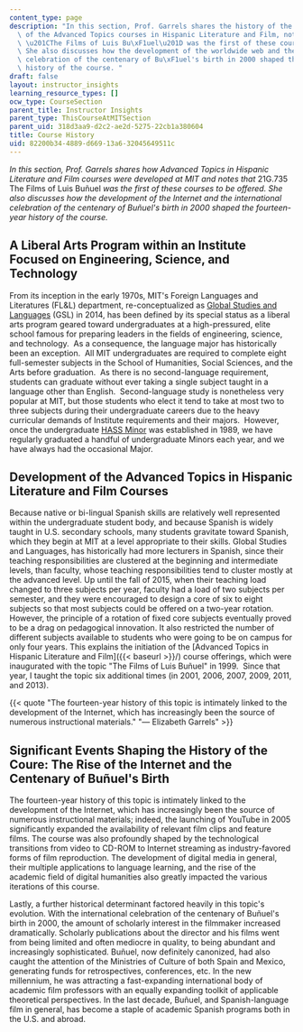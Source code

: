 ```yaml
---
content_type: page
description: "In this section, Prof. Garrels shares the history of the development\
  \ of the Advanced Topics courses in Hispanic Literature and Film, noting that 21G.735\
  \ \u201CThe Films of Luis Bu\xF1uel\u201D was the first of these courses to be offered.\
  \ She also discusses how the development of the worldwide web and the international\
  \ celebration of the centenary of Bu\xF1uel's birth in 2000 shaped the fourteen-year\
  \ history of the course. "
draft: false
layout: instructor_insights
learning_resource_types: []
ocw_type: CourseSection
parent_title: Instructor Insights
parent_type: ThisCourseAtMITSection
parent_uid: 318d3aa9-d2c2-ae2d-5275-22cb1a380604
title: Course History
uid: 82200b34-4889-d669-13a6-32045649511c
---
```

_In this section, Prof. Garrels shares how Advanced Topics in Hispanic Literature and Film courses were developed at MIT and notes that_ 21G.735 The Films of Luis Buñuel _was the first of these courses to be offered. She also discusses how the development of the Internet and the international celebration of the centenary of Buñuel's birth in 2000 shaped the fourteen-year history of the course._

## A Liberal Arts Program within an Institute Focused on Engineering, Science, and Technology

From its inception in the early 1970s, MIT's Foreign Languages and Literatures (FL&L) department, re-conceptualized as [Global Studies and Languages](https://mitgsl.mit.edu) (GSL) in 2014, has been defined by its special status as a liberal arts program geared toward undergraduates at a high-pressured, elite school famous for preparing leaders in the fields of engineering, science, and technology.  As a consequence, the language major has historically been an exception.  All MIT undergraduates are required to complete eight full-semester subjects in the School of Humanities, Social Sciences, and the Arts before graduation.  As there is no second-language requirement, students can graduate without ever taking a single subject taught in a language other than English.  Second-language study is nonetheless very popular at MIT, but those students who elect it tend to take at most two to three subjects during their undergraduate careers due to the heavy curricular demands of Institute requirements and their majors.  However, once the undergraduate [HASS Minor](http://shass.mit.edu/undergraduate/minors) was established in 1989, we have regularly graduated a handful of undergraduate Minors each year, and we have always had the occasional Major. 

## Development of the Advanced Topics in Hispanic Literature and Film Courses

Because native or bi-lingual Spanish skills are relatively well represented within the undergraduate student body, and because Spanish is widely taught in U.S. secondary schools, many students gravitate toward Spanish, which they begin at MIT at a level appropriate to their skills. Global Studies and Languages, has historically had more lecturers in Spanish, since their teaching responsibilities are clustered at the beginning and intermediate levels, than faculty, whose teaching responsibilities tend to cluster mostly at the advanced level. Up until the fall of 2015, when their teaching load changed to three subjects per year, faculty had a load of two subjects per semester, and they were encouraged to design a core of six to eight subjects so that most subjects could be offered on a two-year rotation. However, the principle of a rotation of fixed core subjects eventually proved to be a drag on pedagogical innovation. It also restricted the number of different subjects available to students who were going to be on campus for only four years. This explains the initiation of the [Advanced Topics in Hispanic Literature and Film]({{< baseurl >}}/) course offerings, which were inaugurated with the topic "The Films of Luis Buñuel" in 1999.  Since that year, I taught the topic six additional times (in 2001, 2006, 2007, 2009, 2011, and 2013).

{{< quote "The fourteen-year history of this topic is intimately linked to the development of the Internet, which has increasingly been the source of numerous instructional materials." "— Elizabeth Garrels" >}}

## Significant Events Shaping the History of the Coure: The Rise of the Internet and the Centenary of Buñuel's Birth

The fourteen-year history of this topic is intimately linked to the development of the Internet, which has increasingly been the source of numerous instructional materials; indeed, the launching of YouTube in 2005 significantly expanded the availability of relevant film clips and feature films. The course was also profoundly shaped by the technological transitions from video to CD-ROM to Internet streaming as industry-favored forms of film reproduction. The development of digital media in general, their multiple applications to language learning, and the rise of the academic field of digital humanities also greatly impacted the various iterations of this course. 

Lastly, a further historical determinant factored heavily in this topic's evolution. With the international celebration of the centenary of Buñuel's birth in 2000, the amount of scholarly interest in the filmmaker increased dramatically. Scholarly publications about the director and his films went from being limited and often mediocre in quality, to being abundant and increasingly sophisticated. Buñuel, now definitely canonized, had also caught the attention of the Ministries of Culture of both Spain and Mexico, generating funds for retrospectives, conferences, etc. In the new millennium, he was attracting a fast-expanding international body of academic film professors with an equally expanding toolkit of applicable theoretical perspectives. In the last decade, Buñuel, and Spanish-language film in general, has become a staple of academic Spanish programs both in the U.S. and abroad.